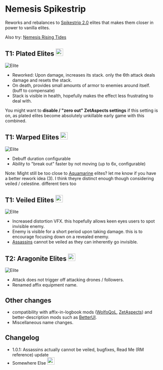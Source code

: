 # Nemesis Spikestrip

Reworks and rebalances to [Spikestrip 2.0](https://thunderstore.io/package/SpikestripModding/Spikestrip2_0/) elites that makes them closer in power to vanilla elites.

Also try: [Nemesis Rising Tides](https://thunderstore.io/package/prodzpod/Nemesis_RisingTides/)

## T1: Plated Elites <img src="https://cdn.discordapp.com/attachments/515678914316861451/1131485914137382953/texBuffAffixPlated.png" width="24">
![Elite](https://cdn.discordapp.com/attachments/515678914316861451/1131484732497088543/20230720155028_1.png)
- Reworked: Upon damage, increases its stack. only the 6th attack deals damage and resets the stack.
- On death, provides small amounts of armor to enemies around itself. (buff to compensate)
- Stack is visible in health, hopefully makes the effect less frustrating to deal with.

You might want to **disable / "zero out" ZetAspects settings** if this setting is on, as plated elites become absolutely unkillable early game with this combined.

## T1: Warped Elites <img src="https://cdn.discordapp.com/attachments/515678914316861451/1131485914602938398/texBuffAffixGravity.png" width="24">
![Elite](https://cdn.discordapp.com/attachments/515678914316861451/1131484733038145666/20230720154304_1.png)
- Debuff duration configurable
- Ability to "break out" faster by not moving (up to 6x, configurable)  

Note: Might still be too close to [Aquamarine](https://thunderstore.io/package/prodzpod/Nemesis_RisingTides/) elites? let me know if you have a better rework idea (3). I think theyre distinct enough though considering veiled / celestine. different tiers too

## T1: Veiled Elites <img src="https://cdn.discordapp.com/attachments/515678914316861451/1131485914363859004/texCloakedAffixBuff.png" width="24">
![Elite](https://cdn.discordapp.com/attachments/515678914316861451/1131484733382074458/20230720154346_1.png)
- Increased distortion VFX. this hopefully allows keen eyes users to spot invisible enemy.
- Enemy is visible for a short period upon taking damage. this is to encourage focusing down on a revealed enemy.
- [Assassins](https://thunderstore.io/package/prodzpod/RecoveredAndReformed/) cannot be veiled as they can inherently go invisible.

## T2: Aragonite Elites <img src="https://cdn.discordapp.com/attachments/515678914316861451/1131485914850414592/ragingeliteicon.png" width="24">
![Elite](https://cdn.discordapp.com/attachments/515678914316861451/1131484732073455648/20230720154523_1.png)
- Attack does not trigger off attacking drones / followers.
- Renamed affix equipment name.

## Other changes
- compatibility with affix-in-logbook mods ([WolfoQoL](https://thunderstore.io/package/Wolfo/WolfoQualityOfLife/), [ZetAspects](https://thunderstore.io/package/William758/ZetAspects/)) and better-description mods such as [BetterUI](https://thunderstore.io/package/XoXFaby/BetterUI/).
- Miscellaneous name changes.

## Changelog
- 1.0.1: Assassins actually cannot be veiled, bugfixes, Read Me (RM reference) update
- Somewhere Else <img src="https://cdn.discordapp.com/attachments/781570609729372253/1112438647036334100/SE.jpg" width="24">